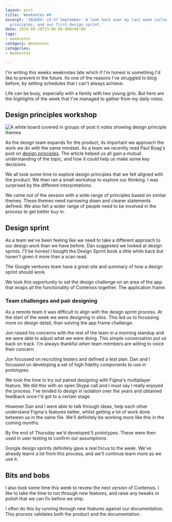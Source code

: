 ```yaml
---
layout: post
title: 'Weeknotes #4'
excerpt: 'S01E04: 23-27 September: A look back over my last week including design
  principles, and our first design sprint.'
date: 2019-09-29T23:00:00.000+00:00
tags:
- weeknotes
category: Weeknotes
categories:
- Weeknotes

---
```

I'm writing this weeks weeknotes late which if I'm honest is something I'd like to prevent in the future. Its one of the reasons I've struggled to blog before, by setting schedules that I can't always achieve.

Life can be busy, especially with a family with two young girls. But here are the highlights of the week that I've managed to gather from my daily notes.

## Design principles workshop

<div class="wrapper">
<img alt="A white board covered in groups of post it notes showing design principle themes" src="/assets/uploads/2019/10/design-principles.jpg" class="full-bleed"/>
</div>

As the design team expands for the product, its important we approach the work we do with the same mindset. As a team we recently read Paul Boag's post on [design principles](https://boagworld.com/digital-strategy/design-principles/). The article helped us all gain a mutual understanding of the topic, and how it could help us make some key decisions.

We all took some time to explore design principles that we felt aligned with the product. We then ran a small workshop to explore our thinking. I was surprised by the different interpretations.

We came out of the session with a wide range of principles based on similar themes. These themes need narrowing down and clearer statements defined. We also felt a wider range of people need to be involved in the process to get better buy in.

## Design sprint

As a team we've been feeling like we need to take a different approach to our design work than we have before. Dan suggested we looked at design sprints. I'll be honest I bought the Design Sprint book a little while back but haven't given it more than a scan read.

The Google ventures team have a great site and summary of how a design sprint should work.

We took this opportunity to set the design challenge on an area of the app that wraps all the functionality of Contensis together. The application frame.

### Team challenges and pair designing

As a remote team it was difficult to align with the design sprint process. At the start of the week we were designing in silos. This led us to focussing more on design detail, than solving the app frame challenge.

Jon raised his concerns with the rest of the team in a morning standup and we were able to adjust what we were doing. This simple conversation put us back on track. I'm always thankful when team members are willing to voice their concern.

Jon focussed on recruiting testers and defined a test plan. Dan and I focussed on developing a set of high fidelity components to use in prototypes.

We took the time to try out paired designing with Figma's multiplayer feature. We did this with an open Skype call and I must say I really enjoyed the process. I've tended to design in isolation over the years and obtained feedback once I'd got to a certain stage.

However Dan and I were able to talk through ideas, help each other understand Figma's features better, whilst getting a lot of work done between us in the same file. We'll definitely be working more like this in the coming months.

By the end of Thursday we'd developed 5 prototypes. These were then used in user testing to confirm our assumptions.

Google design sprints definitely gave a real focus to the week. We've already learnt a lot from this process, and we'll continue learn more as we use it.

## Bits and bobs

I also took some time this week to review the next version of Contensis. I like to take the time to run through new features, and raise any tweaks or polish that we can fix before we ship.

I often do this by running through new features against our documentation. This process validates both the product and the documentation.
